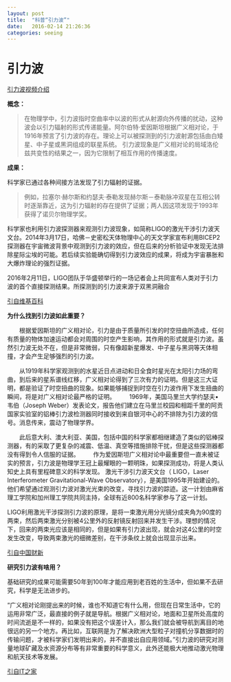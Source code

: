 ```yaml
---
layout: post
title:  "科普“引力波”"
date:   2016-02-14 21:26:36
categories: seeing
---
```


# 引力波 #

[引力波视频介绍](http://7xqbv5.com1.z0.glb.clouddn.com/yinlibo "引力波介绍")

**概念：**



> 在物理学中，引力波指时空曲率中以波的形式从射源向外传播的扰动，这种波会以引力辐射的形式传递能量。阿尔伯特·爱因斯坦根据广义相对论，于1916年预言了引力波的存在。理论上可以被探测到的引力波射源包括由白矮星、中子星或黑洞组成的联星系统。
引力波现象是广义相对论的局域洛伦兹共变性的结果之一，因为它限制了相互作用的传播速度。

**成果：**

  科学家已通过各种间接方法发现了引力辐射的证据。
 

> 例如，拉塞尔·赫尔斯和约瑟夫·泰勒发现赫尔斯－泰勒脉冲双星在互相公转时逐渐靠近，这为引力辐射的存在提供了证据；两人因这项发现于1993年获得了诺贝尔物理学奖。
> 
  科学家也利用引力波探测器来观测引力波现象，如简称LIGO的激光干涉引力波天文台。2014年3月17日，哈佛－史密松天体物理中心的天文学家宣布利用BICEP2探测器在宇宙微波背景中观测到引力波的效应，但在后来的分析验证中发现无法排除星际尘埃的可能。若后续实验能确切得到引力波效应的成果，将成为宇宙暴胀和大爆炸理论的强烈证据。

   2016年2月11日，LIGO团队于华盛顿举行的一场记者会上共同宣布人类对于引力波的首个直接探测结果。所探测到的引力波来源于双黑洞融合

[引自维基百科](https://zh.wikipedia.org/wiki/%E9%87%8D%E5%8A%9B%E6%B3%A2_(%E7%9B%B8%E5%B0%8D%E8%AB%96) "wiki")

**为什么找到引力波如此重要？**

　　根据爱因斯坦的广义相对论，引力是由于质量所引发的时空扭曲所造成，任何有质量的物体加速运动都会对周围的时空产生影响，其作用的形式就是引力波。虽然引力波无处不在，但是非常微弱，只有像超新星爆发、中子星与黑洞等天体相撞，才会产生足够强烈的引力波。

　　从1919年科学家观测到的水星近日点进动和日全食时星光在太阳引力场的弯曲，到后来的星系谱线红移，广义相对论得到了三次有力的证明。但是这三大证明，都是验证了时空扭曲的现象。如果能够捕捉到时空在引力波作用下发生扭曲的瞬间，将是对广义相对论最严格的证明。
　　1969年，美国马里兰大学约瑟夫•韦伯（Joseph Weber）发表论文，报告他们建立在马里兰校园和相距千里的阿贡国家实验室的铝棒引力波检测器同时接收到来自银河中心的不排除为引力波的信号。消息传来，震动了物理学界。

　　此后意大利、澳大利亚、美国，包括中国的科学家都相继建造了类似的铝棒探测器，有的采取了更复杂的减震、低温、真空等措施排除干扰，但是这些探测器都没有得到令人信服的证据。
　　作为爱因斯坦广义相对论中最重要但一直未被证实的预言，引力波是物理学王冠上最耀眼的一颗明珠，如果探测成功，将是人类认知史上具有里程碑意义的科学发现。
激光干涉引力波天文台（ LIGO，Laser Interferometer Gravitational-Wave Observatory），是美国1995年开始建设的。他们希望通过观测引力波对激光光束的改变，寻找引力波的踪迹。这一计划由麻省理工学院和加州理工学院共同主持，全球有近800名科学家参与了这一计划。

LIGO利用激光干涉探测引力波的原理，是将一束激光用分光镜分成夹角为90度的两束，然后两束激光分别被4公里外的反射镜反射回来并发生干涉。理想的情况下，回来的两束光应该是相同的，但是如果有引力波出现，就会对这4公里的时空发生改变，导致两束激光的细微差别，在干涉条纹上就会出现显示出来。

[引自中国财新](http://china.caixin.com/2016-02-11/100908506.html "news")

**研究引力波有啥用？**

  基础研究的成果可能需要50年到100年才能应用到老百姓的生活中，但如果不去研究，科学是无法进步的。

“广义相对论刚提出来的时候，谁也不知道它有什么用，但现在日常生活中，它的运用非常广泛，最直接的例子就是导航。根据广义相对论，地面和卫星所处高度的时间流逝是不一样的，如果没有把这个误差计入，那么我们就会被导航到离目的地很远的另一个地方。再比如，互联网是为了解决欧洲大型粒子对撞机分享数据时的传输问题，才被科学家们发明出来的，并不直接出自应用领域。”引力波的研究对测量地球矿藏及水资源分布等有非常重要的科学意义，此外还能极大地推动激光物理和航天技术等发展。

[引自IT之家](http://www.ithome.com/html/discovery/206234.htm)
